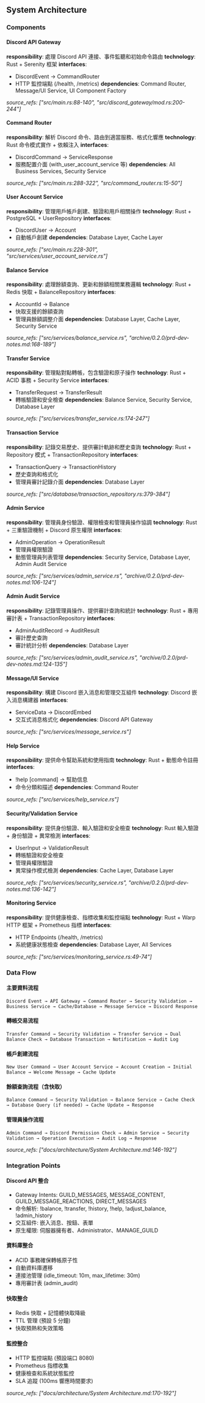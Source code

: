 ## System Architecture


### Components

#### Discord API Gateway
**responsibility**: 處理 Discord API 連接、事件監聽和初始命令路由
**technology**: Rust + Serenity 框架
**interfaces**:
- DiscordEvent → CommandRouter
- HTTP 監控端點 (/health, /metrics)
**dependencies**: Command Router, Message/UI Service, UI Component Factory

*source_refs: ["src/main.rs:88-140", "src/discord_gateway/mod.rs:200-244"]*

#### Command Router
**responsibility**: 解析 Discord 命令、路由到適當服務、格式化響應
**technology**: Rust 命令模式實作 + 依賴注入
**interfaces**:
- DiscordCommand → ServiceResponse
- 服務配置介面 (with_user_account_service 等)
**dependencies**: All Business Services, Security Service

*source_refs: ["src/main.rs:288-322", "src/command_router.rs:15-50"]*

#### User Account Service
**responsibility**: 管理用戶帳戶創建、驗證和用戶相關操作
**technology**: Rust + PostgreSQL + UserRepository
**interfaces**:
- DiscordUser → Account
- 自動帳戶創建
**dependencies**: Database Layer, Cache Layer

*source_refs: ["src/main.rs:228-301", "src/services/user_account_service.rs"]*

#### Balance Service
**responsibility**: 處理餘額查詢、更新和餘額相關業務邏輯
**technology**: Rust + Redis 快取 + BalanceRepository
**interfaces**:
- AccountId → Balance
- 快取支援的餘額查詢
- 管理員餘額調整介面
**dependencies**: Database Layer, Cache Layer, Security Service

*source_refs: ["src/services/balance_service.rs", "archive/0.2.0/prd-dev-notes.md:168-189"]*

#### Transfer Service
**responsibility**: 管理點對點轉帳，包含驗證和原子操作
**technology**: Rust + ACID 事務 + Security Service
**interfaces**:
- TransferRequest → TransferResult
- 轉帳驗證和安全檢查
**dependencies**: Balance Service, Security Service, Database Layer

*source_refs: ["src/services/transfer_service.rs:174-247"]*

#### Transaction Service
**responsibility**: 記錄交易歷史、提供審計軌跡和歷史查詢
**technology**: Rust + Repository 模式 + TransactionRepository
**interfaces**:
- TransactionQuery → TransactionHistory
- 歷史查詢和格式化
- 管理員審計記錄介面
**dependencies**: Database Layer

*source_refs: ["src/database/transaction_repository.rs:379-384"]*

#### Admin Service
**responsibility**: 管理員身份驗證、權限檢查和管理員操作協調
**technology**: Rust + 三重驗證機制 + Discord 原生權限
**interfaces**:
- AdminOperation → OperationResult
- 管理員權限驗證
- 動態管理員列表管理
**dependencies**: Security Service, Database Layer, Admin Audit Service

*source_refs: ["src/services/admin_service.rs", "archive/0.2.0/prd-dev-notes.md:106-124"]*

#### Admin Audit Service
**responsibility**: 記錄管理員操作、提供審計查詢和統計
**technology**: Rust + 專用審計表 + TransactionRepository
**interfaces**:
- AdminAuditRecord → AuditResult
- 審計歷史查詢
- 審計統計分析
**dependencies**: Database Layer

*source_refs: ["src/services/admin_audit_service.rs", "archive/0.2.0/prd-dev-notes.md:124-135"]*

#### Message/UI Service
**responsibility**: 構建 Discord 嵌入消息和管理交互組件
**technology**: Discord 嵌入消息構建器
**interfaces**:
- ServiceData → DiscordEmbed
- 交互式消息格式化
**dependencies**: Discord API Gateway

*source_refs: ["src/services/message_service.rs"]*

#### Help Service
**responsibility**: 提供命令幫助系統和使用指南
**technology**: Rust + 動態命令註冊
**interfaces**:
- !help [command] → 幫助信息
- 命令分類和描述
**dependencies**: Command Router

*source_refs: ["src/services/help_service.rs"]*

#### Security/Validation Service
**responsibility**: 提供身份驗證、輸入驗證和安全檢查
**technology**: Rust 輸入驗證 + 身份驗證 + 異常檢測
**interfaces**:
- UserInput → ValidationResult
- 轉帳驗證和安全檢查
- 管理員權限驗證
- 異常操作模式檢測
**dependencies**: Cache Layer, Database Layer

*source_refs: ["src/services/security_service.rs", "archive/0.2.0/prd-dev-notes.md:136-142"]*

#### Monitoring Service
**responsibility**: 提供健康檢查、指標收集和監控端點
**technology**: Rust + Warp HTTP 框架 + Prometheus 指標
**interfaces**:
- HTTP Endpoints (/health, /metrics)
- 系統健康狀態檢查
**dependencies**: Database Layer, All Services

*source_refs: ["src/services/monitoring_service.rs:49-74"]*

### Data Flow

#### 主要資料流程
```
Discord Event → API Gateway → Command Router → Security Validation → Business Service → Cache/Database → Message Service → Discord Response
```

#### 轉帳交易流程
```
Transfer Command → Security Validation → Transfer Service → Dual Balance Check → Database Transaction → Notification → Audit Log
```

#### 帳戶創建流程
```
New User Command → User Account Service → Account Creation → Initial Balance → Welcome Message → Cache Update
```

#### 餘額查詢流程（含快取）
```
Balance Command → Security Validation → Balance Service → Cache Check → Database Query (if needed) → Cache Update → Response
```

#### 管理員操作流程
```
Admin Command → Discord Permission Check → Admin Service → Security Validation → Operation Execution → Audit Log → Response
```

*source_refs: ["docs/architecture/System Architecture.md:146-192"]*

### Integration Points

#### Discord API 整合
- Gateway Intents: GUILD_MESSAGES, MESSAGE_CONTENT, GUILD_MESSAGE_REACTIONS, DIRECT_MESSAGES
- 命令解析: !balance, !transfer, !history, !help, !adjust_balance, !admin_history
- 交互組件: 嵌入消息、按鈕、表單
- 原生權限: 伺服器擁有者、Administrator、MANAGE_GUILD

#### 資料庫整合
- ACID 事務確保轉帳原子性
- 自動資料庫遷移
- 連接池管理 (idle_timeout: 10m, max_lifetime: 30m)
- 專用審計表 (admin_audit)

#### 快取整合
- Redis 快取 + 記憶體快取降級
- TTL 管理 (預設 5 分鐘)
- 快取預熱和失效策略

#### 監控整合
- HTTP 監控端點 (預設端口 8080)
- Prometheus 指標收集
- 健康檢查和系統狀態監控
- SLA 追蹤 (100ms 響應時間要求)

*source_refs: ["docs/architecture/System Architecture.md:170-192"]*

